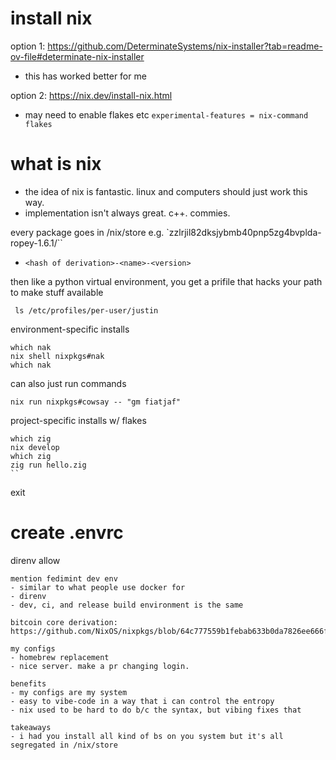 # install nix

option 1: https://github.com/DeterminateSystems/nix-installer?tab=readme-ov-file#determinate-nix-installer
- this has worked better for me

option 2: https://nix.dev/install-nix.html
- may need to enable flakes etc `experimental-features = nix-command flakes`

# what is nix

- the idea of nix is fantastic. linux and computers should just work this way.
- implementation isn't always great. c++. commies.

every package goes in /nix/store e.g. `zzlrjil82dksjybmb40pnp5zg4bvplda-ropey-1.6.1/``
- `<hash of derivation>-<name>-<version>`

then like a python virtual environment, you get a prifile that hacks your path to make stuff available


```
 ls /etc/profiles/per-user/justin
```

environment-specific installs
```
which nak 
nix shell nixpkgs#nak
which nak
```

can also just run commands
```
nix run nixpkgs#cowsay -- "gm fiatjaf"
```

project-specific installs w/ flakes

```
which zig
nix develop
which zig
zig run hello.zig
``
```
exit
# create .envrc
direnv allow
```
mention fedimint dev env
- similar to what people use docker for
- direnv
- dev, ci, and release build environment is the same

bitcoin core derivation: https://github.com/NixOS/nixpkgs/blob/64c777559b1febab633b0da7826ee666f6ef3c49/pkgs/applications/blockchains/bitcoin/default.nix

my configs
- homebrew replacement
- nice server. make a pr changing login.

benefits
- my configs are my system
- easy to vibe-code in a way that i can control the entropy
- nix used to be hard to do b/c the syntax, but vibing fixes that

takeaways
- i had you install all kind of bs on you system but it's all segregated in /nix/store
